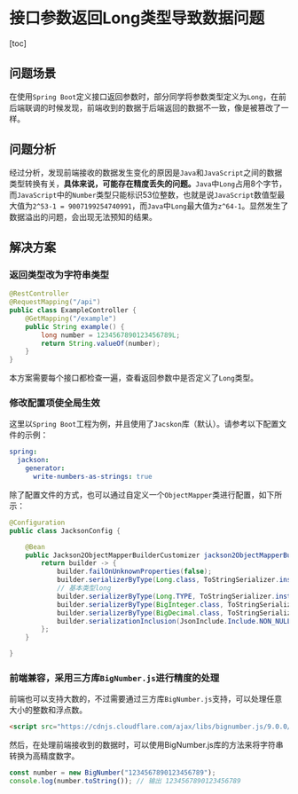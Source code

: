 # 接口参数返回Long类型导致数据问题

[toc]

## 问题场景

在使用`Spring Boot`定义接口返回参数时，部分同学将参数类型定义为`Long`，在前后端联调的时候发现，前端收到的数据于后端返回的数据不一致，像是被篡改了一样。

## 问题分析

经过分析，发现前端接收的数据发生变化的原因是`Java`和`JavaScript`之间的数据类型转换有关，**具体来说，可能存在精度丢失的问题。**`Java`中`Long`占用8个字节，而`JavaScript`中的`Number`类型只能标识53位整数，也就是说`JavaScript`数值型最大值为`2^53-1 = 9007199254740991`，而`Java`中`Long`最大值为`z^64-1`。显然发生了数据溢出的问题，会出现无法预知的结果。

## 解决方案

### 返回类型改为字符串类型

```java
@RestController
@RequestMapping("/api")
public class ExampleController {
    @GetMapping("/example")
    public String example() {
        long number = 1234567890123456789L;
        return String.valueOf(number);
    }
}
```

本方案需要每个接口都检查一遍，查看返回参数中是否定义了`Long`类型。

### 修改配置项使全局生效

这里以`Spring Boot`工程为例，并且使用了`Jacskon`库（默认）。请参考以下配置文件的示例：

```yaml
spring:
  jackson:
    generator:
      write-numbers-as-strings: true

```

除了配置文件的方式，也可以通过自定义一个`ObjectMapper`类进行配置，如下所示：

```java
@Configuration
public class JacksonConfig {

    @Bean
    public Jackson2ObjectMapperBuilderCustomizer jackson2ObjectMapperBuilderCustomizer() {
        return builder -> {
            builder.failOnUnknownProperties(false);
            builder.serializerByType(Long.class, ToStringSerializer.instance);
            // 基本类型long
            builder.serializerByType(Long.TYPE, ToStringSerializer.instance);
            builder.serializerByType(BigInteger.class, ToStringSerializer.instance);
            builder.serializerByType(BigDecimal.class, ToStringSerializer.instance);
            builder.serializationInclusion(JsonInclude.Include.NON_NULL);
        };
    }

}
```

### 前端兼容，采用三方库`BigNumber.js`进行精度的处理

前端也可以支持大数的，不过需要通过三方库`BigNumber.js`支持，可以处理任意大小的整数和浮点数。

```html
<script src="https://cdnjs.cloudflare.com/ajax/libs/bignumber.js/9.0.0/bignumber.min.js"></script>
```

然后，在处理前端接收到的数据时，可以使用BigNumber.js库的方法来将字符串转换为高精度数字。

```javascript
const number = new BigNumber("1234567890123456789");
console.log(number.toString()); // 输出 1234567890123456789
```
